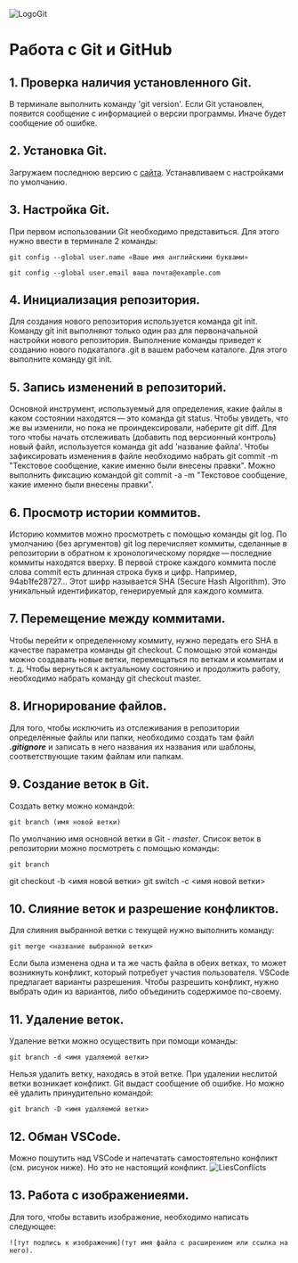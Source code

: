 ![LogoGit](Git_Logo.png)
# Работа с Git и GitHub
## 1. Проверка наличия установленного Git.
В терминале выполнить команду 'git version'. 
Если Git установлен, появится сообщение с информацией о версии программы. Иначе будет сообщение об ошибке.
## 2. Установка Git.
Загружаем последнюю версию с [сайта](https://git-scm.com/downloads).
Устанавливаем с настройками по умолчанию.
## 3. Настройка Git.
При первом использовании Git необходимо представиться.
Для этого нужно ввести в терминале 2 команды:
```
git config --global user.name «Ваше имя английскими буквами»

git config --global user.email ваша почта@example.com
```
## 4. Инициализация репозитория.
Для создания нового репозитория используется команда git init. Команду git init выполняют только один раз для первоначальной настройки нового репозитория. Выполнение команды приведет к созданию нового подкаталога .git в вашем рабочем каталоге. 
Для этого выполните команду git init.
## 5. Запись изменений в репозиторий.
Основной инструмент, используемый для определения, какие файлы в каком состоянии находятся — это команда git status.
Чтобы увидеть, что же вы изменили, но пока не проиндексировали, наберите git diff.
Для того чтобы начать отслеживать (добавить под версионный контроль) новый файл, используется команда git add 'название файла'.
Чтобы зафиксировать изменения в файле необходимо набрать git commit -m "Текстовое сообщение, какие именно были внесены правки".
Можно выполнить фиксацию командой git commit -a -m "Текстовое сообщение, какие именно были внесены правки".
## 6. Просмотр истории коммитов.
Историю коммитов можно просмотреть с помощью команды git log.
По умолчанию (без аргументов) git log перечисляет коммиты, сделанные в репозитории в обратном к хронологическому порядке — последние коммиты находятся вверху.
В первой строке каждого коммита после слова commit есть длинная строка букв и цифр. Например, 94ab1fe28727…
Этот шифр называется SHA (Secure Hash Algorithm). Это уникальный идентификатор, генерируемый для каждого коммита.
## 7. Перемещение между коммитами.
Чтобы перейти к определенному коммиту, нужно передать его SHA в качестве параметра команды git checkout. С помощью этой команды можно создавать новые ветки, перемещаться по веткам и коммитам и т. д.
Чтобы вернуться к актуальному состоянию и продолжить работу, необходимо набрать команду git checkout master.
## 8. Игнорирование файлов.
Для того, чтобы исключить из отслеживания в репозитории определённые файлы или папки, необходимо создать там файл 
***.gitignore***
и записать в него названия их названия или шаблоны, соответствующие таким файлам или папкам.
## 9. Создание веток в Git.
Создать ветку можно командой:
```
git branch (имя новой ветки)
```
По умолчанию имя основной ветки в Git - *master*.
Список веток в репозитории можно посмотреть с помощью команды:
```
git branch
```
git checkout -b <имя новой ветки>
git switch -c <имя новой ветки>

## 10. Слияние веток и разрешение конфликтов.
Для слияния выбранной ветки с текущей нужно выполнить команду:
```
git merge <название выбранной ветки>
```
Если была изменена одна и та же часть файла в обеих ветках, то может возникнуть конфликт, который потребует участия пользователя. VSCode предлагает варианты разрешения. Чтобы разрешить конфликт, нужно выбрать один из вариантов, либо объединить содержимое по-своему.
## 11. Удаление веток.
Удаление ветки можно осуществить при помощи команды:
```
git branch -d <имя удаляемой ветки>
```
Нельзя удалить ветку, находясь в этой ветке.
При удалении неслитой ветки возникает конфликт.
Git выдаст сообщение об ошибке.
Но можно её удалить принудительно командой:
```
git branch -D <имя удаляемой ветки>
``` 
## 12. Обман VSCode.
Можно пошутить над VSCode и напечатать самостоятельно конфликт (см. рисунок ниже). Но это не настоящий конфликт.
![LiesConflicts](LiesVSC.jpg)
## 13. Работа с изображениеями.
Для того, чтобы вставить изображение, необходимо написать следующее:
```
![тут подпись к изображению](тут имя файла с расширением или ссылка на него).
```

